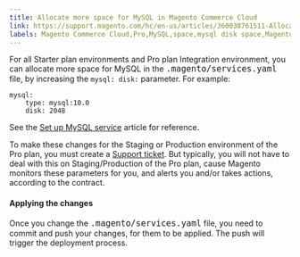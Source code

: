 ```yaml
---
title: Allocate more space for MySQL in Magento Commerce Cloud
link: https://support.magento.com/hc/en-us/articles/360038761511-Allocate-more-space-for-MySQL-in-Magento-Commerce-Cloud
labels: Magento Commerce Cloud,Pro,MySQL,space,mysql disk space,Magento Pro,Magento Starter,how to,Starter
---
```


<p>For all Starter plan environments and Pro plan Integration environment, you can allocate more space for MySQL in the <code style="font-size: 15px;">.magento/services.yaml</code> file, by increasing the <code>mysql: disk:</code> parameter. For example:</p>
<pre><code class="language-yaml">mysql:
    type: mysql:10.0
    disk: 2048
</code></pre>
<p>See the <a href="https://devdocs.magento.com/guides/v2.3/cloud/project/project-conf-files_services-mysql.html">Set up MySQL service</a> article for reference.</p>
<p>To make these changes for the Staging or Production environment of the Pro plan, you must create a <a href="https://support.magento.com/hc/en-us/articles/360019088251-Submit-a-support-ticket">Support ticket</a>. But typically, you will not have to deal with this on Staging/Production of the Pro plan, cause Magento monitors these parameters for you, and alerts you and/or takes actions, according to the contract.</p>
<h4>Applying the changes</h4>
<p>Once you change the <code style="font-size: 15px;">.magento/services.yaml</code> file, you need to commit and push your changes, for them to be applied. The push will trigger the deployment process. </p>